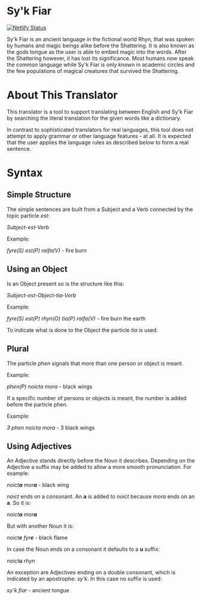 # Sy'k Fiar

[![Netlify Status](https://api.netlify.com/api/v1/badges/38cd15e6-b68d-411a-a27d-4093ff83fe39/deploy-status)](https://app.netlify.com/sites/serene-lichterman-d326de/deploys)

Sy'k Fiar is an ancient language in the fictional world Rhyn, that was spoken by humans and magic beings alike before the Shattering. It is also known as the gods tongue as the user is able to embed magic into the words. After the Shattering however, it has lost its significance. Most humans now speak the common language while Sy'k Fiar is only known in academic circles and the few populations of magical creatures that survived the Shattering.

# About This Translator

This translator is a tool to support translating between English and Sy'k Fiar by searching the literal translation for the given words like a dictionary.

In contrast to sophisticated translators for real languages, this tool does not attempt to apply grammar or other language features - at all. It is expected that the user applies the language rules as described below to form a real sentence.

# Syntax

## Simple Structure

The simple sentences are built from a Subject and a Verb connected by the topic particle _est_:

_Subject-est-Verb_

Example:

_fyre(S) est(P) raifa(V)_ - fire burn

## Using an Object

Is an Object present so is the structure like this:

_Subject-est-Object-tia-Verb_

Example:

_fyre(S) est(P) rhyn(O) tia(P) raifa(V)_ - fire burn the earth

To indicate what is done to the Object the particle _tia_ is used.

## Plural

The particle _phen_ signals that more than one person or object is meant.

Example:

_phen(P) noicta mora_ - black wings

If a specific number of persons or objects is meant, the number is added before the particle phen.

Example:

_3 phen noicta mora_ - 3 black wings

## Using Adjectives

An Adjective stands directly before the Noun it describes. Depending on the Adjective a suffix may be added to allow a more smooth pronunciation. For example:

_noict**a** mor**a**_ - black wing

_noict_ ends on a consonant. An **a** is added to _noict_ because _mora_ ends on an **a**. So it is:

_noict**a** mor**a**_

But with another Noun it is:

_noict**e** fyr**e**_ - black flame

In case the Noun ends on a consonant it defaults to a **u** suffix:

_noict**u** rhyn_

An exception are Adjectives ending on a double consonant, which is indicated by an apostrophe: _sy'k_. In this case no suffix is used:

_sy'k fiar_ - ancient tongue
